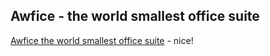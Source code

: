 ## Awfice - the world smallest office suite
[Awfice the world smallest office suite](https://github.com/zserge/awfice) - nice!
